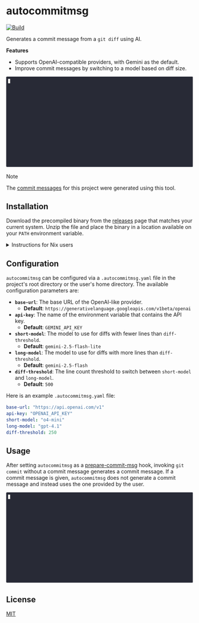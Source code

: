 # autocommitmsg

[![Build](https://github.com/sestrella/autocommitmsg/actions/workflows/build.yml/badge.svg)](https://github.com/sestrella/autocommitmsg/actions/workflows/build.yml)

Generates a commit message from a `git diff` using AI.

**Features**

- Supports OpenAI-compatible providers, with Gemini as the default.
- Improve commit messages by switching to a model based on diff size.

![generated-commit](assets/generated-commit.gif)

> [!NOTE] 
> The [commit messages](https://github.com/sestrella/autocommitmsg/commits/main/)
> for this project were generated using this tool.

## Installation

Download the precompiled binary from the [releases] page that matches your current
system. Unzip the file and place the binary in a location available on your
`PATH` environment variable.

<details>
<summary>Instructions for Nix users</summary>

### devenv

Add the `autocommitmsg` input to the `devenv.yaml` file:

```yml
inputs:
  autocommitmsg:
    url: github:sestrella/autocommitmsg
    overlays: [default]
  nixpkgs:
    url: github:cachix/devenv-nixpkgs/rolling
```

Add the `autocommitmsg` hook to the `devenv.nix` file as follows:

```nix
{ pkgs, lib, ... }:

{
  dotenv.enable = true;

  git-hooks.hooks.autocommitmsg = {
    enable = true;
    entry = lib.getExe pkgs.autocommitmsg;
    stages = [ "prepare-commit-msg" ];
  };

  cachix.pull = [ "sestrella" ];
}
```

**Note:** Enabling `dotenv` is optional if the `OPENAI_API_KEY` environment
variable is available.

</details>

## Configuration

`autocommitmsg` can be configured via a `.autocommitmsg.yaml` file in
the project's root directory or the user's home directory. The available
configuration parameters are:

- **`base-url`**: The base URL of the OpenAI-like provider.
  - **Default**: `https://generativelanguage.googleapis.com/v1beta/openai`
- **`api-key`**: The name of the environment variable that contains the API key.
  - **Default**: `GEMINI_API_KEY`
- **`short-model`**: The model to use for diffs with fewer lines than `diff-threshold`.
  - **Default**: `gemini-2.5-flash-lite`
- **`long-model`**: The model to use for diffs with more lines than `diff-threshold`.
  - **Default**: `gemini-2.5-flash`
- **`diff-threshold`**: The line count threshold to switch between `short-model` and `long-model`.
  - **Default**: `500`

Here is an example `.autocommitmsg.yaml` file:

```yaml
base-url: "https://api.openai.com/v1"
api-key: "OPENAI_API_KEY"
short-model: "o4-mini"
long-model: "gpt-4.1"
diff-threshold: 250
```

## Usage

After setting `autocommitmsg` as a [prepare-commit-msg] hook, invoking `git
commit` without a commit message generates a commit message. If a commit message
is given, `autocommitmsg` does not generate a commit message and instead uses
the one provided by the user.

![custom-commit](assets/custom-commit.gif)

## License

[MIT](LICENSE)

[prepare-commit-msg]: https://git-scm.com/docs/githooks#_prepare_commit_msg
[releases]: https://github.com/sestrella/autocommitmsg/releases
